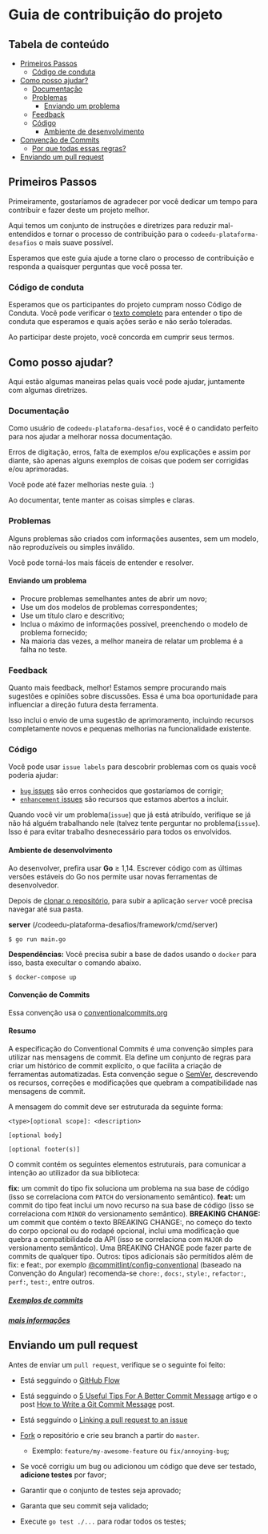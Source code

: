 # Guia de contribuição do projeto

## Tabela de conteúdo

- [Primeiros Passos](#primeiros-passos)
  - [Código de conduta](#código-de-conduta)
- [Como posso ajudar?](#como-posso-ajudar)
  - [Documentação](#documentação)
  - [Problemas](#problemas)
    - [Enviando um problema](#enviando-um-problema)
  - [Feedback](#feedback)
  - [Código](#código)
    - [Ambiente de desenvolvimento](#ambiente-de-desenvolvimento)
- [Convenção de Commits](#convenção-de-commits)
  - [Por que todas essas regras?](#porque-todas-essas-regras)
- [Enviando um pull request](#enviando-um-pull-request)

## Primeiros Passos

Primeiramente, gostaríamos de agradecer por você dedicar um tempo para contribuir e fazer deste um projeto melhor.

Aqui temos um conjunto de instruções e diretrizes para reduzir mal-entendidos e tornar o processo de contribuição para o `codeedu-plataforma-desafios` o mais suave possível.

Esperamos que este guia ajude a torne claro o processo de contribuição e responda a quaisquer perguntas que você possa ter.

### Código de conduta

Esperamos que os participantes do projeto cumpram nosso Código de Conduta. Você pode verificar o [texto completo](https://github.com/codeedu/codeedu-plataforma-desafios/blob/master/CODE_OF_CONDUCT.md) para entender o tipo de conduta que esperamos e quais ações serão e não serão toleradas.

Ao participar deste projeto, você concorda em cumprir seus termos.

## Como posso ajudar?

Aqui estão algumas maneiras pelas quais você pode ajudar, juntamente com algumas diretrizes.

### Documentação

Como usuário de `codeedu-plataforma-desafios`, você é o candidato perfeito para nos ajudar a melhorar nossa documentação.

Erros de digitação, erros, falta de exemplos e/ou explicações e assim por diante, são apenas alguns exemplos de coisas que podem ser corrigidas e/ou aprimoradas.

Você pode até fazer melhorias neste guia. :)

Ao documentar, tente manter as coisas simples e claras.

### Problemas

Alguns problemas são criados com informações ausentes, sem um modelo, não reproduzíveis ou simples inválido.

Você pode torná-los mais fáceis de entender e resolver.

#### Enviando um problema

- Procure problemas semelhantes antes de abrir um novo;
- Use um dos modelos de problemas correspondentes;
- Use um título claro e descritivo;
- Inclua o máximo de informações possível, preenchendo o modelo de problema fornecido;
- Na maioria das vezes, a melhor maneira de relatar um problema é a falha no teste.

### Feedback

Quanto mais feedback, melhor! Estamos sempre procurando mais sugestões e opiniões sobre discussões. Essa é uma boa oportunidade para influenciar a direção futura desta ferramenta.

Isso inclui o envio de uma sugestão de aprimoramento, incluindo recursos completamente novos e pequenas melhorias na funcionalidade existente.

### Código

Você pode usar `issue labels` para descobrir problemas com os quais você poderia ajudar:

- [`bug` issues](https://github.com/codeedu/codeedu-plataforma-desafios/labels/bug) são erros conhecidos que gostaríamos de corrigir;
- [`enhancement` issues](https://github.com/codeedu/codeedu-plataforma-desafios/labels/enhancement) são recursos que estamos abertos a incluir.

Quando você vir um problema(`issue`) que já está atribuído, verifique se já não há alguém trabalhando nele (talvez tente perguntar no problema(`issue`). Isso é para evitar trabalho desnecessário para todos os envolvidos.

#### Ambiente de desenvolvimento

Ao desenvolver, prefira usar **Go** ≥ 1,14. Escrever código com as últimas versões estáveis ​​do Go nos permite usar novas ferramentas de desenvolvedor.

Depois de [clonar o repositório](https://help.github.com/articles/cloning-a-repository/), para subir a aplicação `server` você precisa navegar até sua pasta.

**server** (/codeedu-plataforma-desafios/framework/cmd/server)

    $ go run main.go

**Despendências:**
Você precisa subir a base de dados usando o `docker` para isso, basta execultar o comando abaixo.

    $ docker-compose up

#### Convenção de Commits

Essa convenção usa o [conventionalcommits.org](https://www.conventionalcommits.org/en/v1.0.0/)

#### Resumo

A especificação do Conventional Commits é uma convenção simples para utilizar nas mensagens de commit. Ela define um conjunto de regras para criar um histórico de commit explícito, o que facilita a criação de ferramentas automatizadas. Esta convenção segue o [SemVer](https://semver.org/), descrevendo os recursos, correções e modificações que quebram a compatibilidade nas mensagens de commit.

A mensagem do commit deve ser estruturada da seguinte forma:

```
<type>[optional scope]: <description>

[optional body]

[optional footer(s)]
```

O commit contém os seguintes elementos estruturais, para comunicar a intenção ao utilizador da sua biblioteca:

**fix:** um commit do tipo fix soluciona um problema na sua base de código (isso se correlaciona com `PATCH` do versionamento semântico).
**feat:** um commit do tipo feat inclui um novo recurso na sua base de código (isso se correlaciona com `MINOR` do versionamento semântico).
**BREAKING CHANGE:** um commit que contém o texto BREAKING CHANGE:, no começo do texto do corpo opcional ou do rodapé opcional, inclui uma modificação que quebra a compatibilidade da API (isso se correlaciona com `MAJOR` do versionamento semântico). Uma BREAKING CHANGE pode fazer parte de commits de qualquer tipo.
Outros: tipos adicionais são permitidos além de fix: e feat:, por exemplo [@commitlint/config-conventional](https://github.com/conventional-changelog/commitlint/tree/master/%40commitlint/config-conventional) (baseado na Convenção do Angular) recomenda-se `chore:`, `docs:`, `style:`, `refactor:`, `perf:`, `test:`, entre outros.

##### [Exemplos de commits](https://www.conventionalcommits.org/pt-br/v1.0.0-beta.4/#exemplos)

##### [mais informações](https://www.conventionalcommits.org/en/v1.0.0/)

## Enviando um pull request

Antes de enviar um `pull request`, verifique se o seguinte foi feito:

- Está segguindo o [GitHub Flow](https://guides.github.com/introduction/flow/)
- Está segguindo o [5 Useful Tips For A Better Commit Message](https://robots.thoughtbot.com/5-useful-tips-for-a-better-commit-message) artigo e o post [How to Write a Git Commit Message](http://chris.beams.io/posts/git-commit/) post.
- Está segguindo o [Linking a pull request to an issue](https://help.github.com/en/github/managing-your-work-on-github/linking-a-pull-request-to-an-issue)

- [Fork](https://help.github.com/en/articles/fork-a-repo) o repositório e crie seu branch a partir do `master`.
  - Exemplo: `feature/my-awesome-feature` ou `fix/annoying-bug`;
- Se você corrigiu um bug ou adicionou um código que deve ser testado, **adicione testes** por favor;
- Garantir que o conjunto de testes seja aprovado;
- Garanta que seu commit seja validado;
- Execute `go test ./...` para rodar todos os testes;
